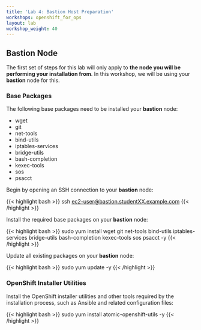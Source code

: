```yaml
---
title: 'Lab 4: Bastion Host Preparation'
workshops: openshift_for_ops
layout: lab
workshop_weight: 40
---
```


## Bastion Node

The first set of steps for this lab will only apply to **the node you will be
performing your installation from**. In this workshop, we will be using your
**bastion** node for this.

### Base Packages

The following base packages need to be installed your **bastion** node:

- wget
- git
- net-tools
- bind-utils
- iptables-services
- bridge-utils
- bash-completion
- kexec-tools
- sos
- psacct

Begin by opening an SSH connection to your **bastion** node:

{{< highlight bash >}}
ssh ec2-user@bastion.studentXX.example.com
{{< /highlight >}}

Install the required base packages on your **bastion** node:

{{< highlight bash >}}
sudo yum install wget git net-tools bind-utils iptables-services bridge-utils bash-completion kexec-tools sos psacct -y
{{< /highlight >}}

Update all existing packages on your **bastion** node:

{{< highlight bash >}}
sudo yum update -y
{{< /highlight >}}

### OpenShift Installer Utilities

Install the OpenShift installer utilities and other tools required by the
installation process, such as Ansible and related configuration files:

{{< highlight bash >}}
sudo yum install atomic-openshift-utils -y
{{< /highlight >}}
